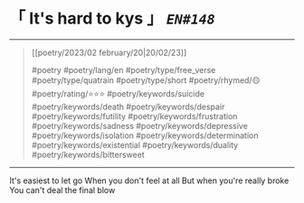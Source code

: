 # &#12300; It's hard to kys &#12301; *`EN#148`*

---

> [[poetry/2023/02 february/20|20/02/23]]
> 
> #poetry 
> #poetry/lang/en 
> #poetry/type/free_verse #poetry/type/quatrain #poetry/type/short 
> #poetry/rhymed/🟡 
> #poetry/rating/⭐⭐⭐ 
> #poetry/keywords/suicide #poetry/keywords/death #poetry/keywords/despair #poetry/keywords/futility #poetry/keywords/frustration #poetry/keywords/sadness #poetry/keywords/depressive #poetry/keywords/isolation #poetry/keywords/determination #poetry/keywords/existential #poetry/keywords/duality #poetry/keywords/bittersweet 

---

It's easiest to let go
When you don't feel at all
But when you're really broke
You can't deal the final blow